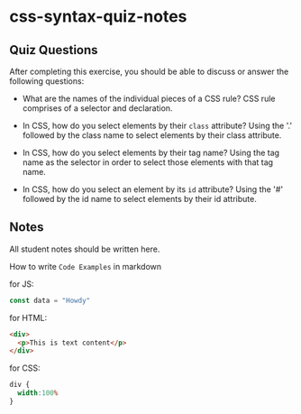 # css-syntax-quiz-notes

## Quiz Questions

After completing this exercise, you should be able to discuss or answer the following questions:

- What are the names of the individual pieces of a CSS rule?
CSS rule comprises of a selector and declaration.

- In CSS, how do you select elements by their `class` attribute?
Using the '.' followed by the class name to select elements by their class attribute.

- In CSS, how do you select elements by their tag name?
Using the tag name as the selector in order to select those elements with that tag name.

- In CSS, how do you select an element by its `id` attribute?
Using the '#' followed by the id name to select elements by their id attribute.


## Notes

All student notes should be written here.


How to write `Code Examples` in markdown

for JS:
```javascript
const data = "Howdy"
```

for HTML:
```html
<div>
  <p>This is text content</p>
</div>
```

for CSS:
```css
div {
  width:100%
}
```
